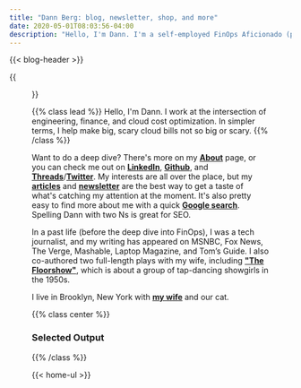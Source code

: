 ```yaml
---
title: "Dann Berg: blog, newsletter, shop, and more"
date: 2020-05-01T08:03:56-04:00
description: "Hello, I'm Dann. I'm a self-employed FinOps Aficionado (previously sr. FinOps @ Datadog, FullStory) and a writer of blogs and plays. This is home to my thoughts on finops, technology, productivity, & more."
---
```


<!-- Text for the header is in the shortcode -->
{{< blog-header >}}

{{<figure src="/images/dannberg.png" width="250" height="250" class="pull-left" >}}

{{% class lead %}}
Hello, I'm Dann. I work at the intersection of engineering, finance, and cloud cost optimization. In simpler terms, I help make big, scary cloud bills not so big or scary.
{{% /class %}}

Want to do a deep dive? There's more on my **[About](/about)** page, or you can check me out on **[LinkedIn](https://www.linkedin.com/in/dannberg/)**, **[Github](https://github.com/dannberg)**, and **[Threads](https://www.threads.net/@iamdannberg)**/**[Twitter](https://twitter.com/dannberg)**. My interests are all over the place, but my **[articles](https://dannb.org/blog/)** and **[newsletter](https://dannberg.substack.com)** are the best way to get a taste of what's catching my attention at the moment. It's also pretty easy to find more about me with a quick **[Google search](https://www.google.com/search?q=dann+berg)**. Spelling Dann with two Ns is great for SEO.

In a past life (before the deep dive into FinOps), I was a tech journalist, and my writing has appeared on MSNBC, Fox News, The Verge, Mashable, Laptop Magazine, and Tom’s Guide. I also co-authored two full-length plays with my wife, including **["The Floorshow"](http://combustioncollective.org/the-floorshow/)**, which is about a group of tap-dancing showgirls in the 1950s.

I live in Brooklyn, New York with **[my wife](http://asuleen.com)** and our cat.

{{% class center %}}
### Selected Output
{{% /class %}}

<!-- The full text for the UL on the homepage is in the shortcode -->
{{< home-ul >}}
